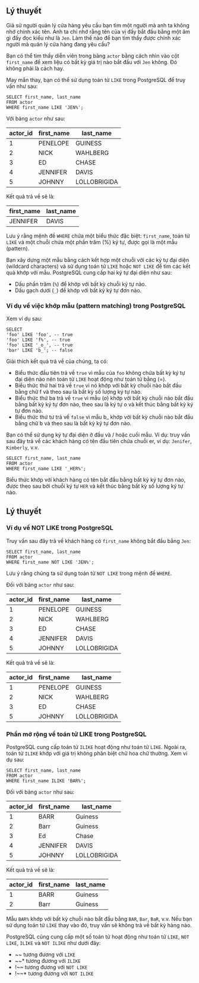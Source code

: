 ## Lý thuyết
Giả sử người quản lý cửa hàng yêu cầu bạn tìm một người mà anh ta không nhớ chính xác tên. Anh ta chỉ nhớ rằng tên của vị đấy bắt đầu bằng một âm gì đấy đọc kiểu như là `Jen`. Làm thế nào để bạn tìm thấy được chính xác người mà quản lý cửa hàng đang yêu cầu?

Bạn có thể tìm thấy diễn viên trong bảng `actor` bằng cách nhìn vào cột `first_name` để xem liệu có bất kỳ giá trị nào bắt đầu với `Jen` không. Đó không phải là cách hay.

May mắn thay, bạn có thể sử dụng toán tử `LIKE` trong PostgreSQL để truy vấn như sau:
```
SELECT first_name, last_name
FROM actor
WHERE first_name LIKE 'JEN%';
```
Với bảng `actor` như sau:

| actor_id | first_name	| last_name |
|----------|------------|-----------|
| 1	| PENELOPE | GUINESS |
| 2	| NICK | WAHLBERG |
| 3	| ED | CHASE |
| 4	| JENNIFER | DAVIS |
| 5	| JOHNNY | LOLLOBRIGIDA |

Kết quả trả về sẽ là:

| first_name | last_name |
|------------|-----------|
| JENNIFER | DAVIS |

Lưu ý rằng mệnh đề `WHERE` chứa một biểu thức đặc biệt: `first_name`, toán tử `LIKE` và một chuỗi chứa một phần trăm (%) ký tự, được gọi là một mẫu (pattern).

Bạn xây dựng một mẫu bằng cách kết hợp một chuỗi với các ký tự đại diện (wildcard characters) và sử dụng toán tử `LIKE` hoặc `NOT LIKE` để tìm các kết quả khớp với mẫu. PostgreSQL cung cấp hai ký tự đại diện như sau:

- Dấu phần trăm (`%`) để khớp với bất kỳ chuỗi ký tự nào.
- Dấu gạch dưới (`_`) để khớp với bất kỳ ký tự đơn nào.

### Ví dụ về việc khớp mẫu (pattern matching) trong PostgreSQL
Xem ví dụ sau:
```
SELECT
'foo' LIKE 'foo', -- true
'foo' LIKE 'f%', -- true
'foo' LIKE '_o_', -- true
'bar' LIKE 'b_'; -- false
```
Giải thích kết quả trả về của chúng, ta có:

- Biểu thức đầu tiên trả về `true` vì mẫu của `foo` không chứa bất kỳ ký tự đại diện nào nên toán tử `LIKE` hoạt động như toán tử bằng (=).
- Biểu thức thứ hai trả về `true` vì nó khớp với bất kỳ chuỗi nào bắt đầu bằng chữ f và theo sau là bất kỳ số lượng ký tự nào.
- Biểu thức thứ ba trả về `true` vì mẫu (_o_) khớp với bất kỳ chuỗi nào bắt đầu bằng bất kỳ ký tự đơn nào, theo sau là ký tự o và kết thúc bằng bất kỳ ký tự đơn nào.
- Biểu thức thứ tư trả về `false` vì mẫu b_ khớp với bất kỳ chuỗi nào bắt đầu bằng chữ b và theo sau là bất kỳ ký tự đơn nào.

Bạn có thể sử dụng ký tự đại diện ở đầu và / hoặc cuối mẫu. Ví dụ: truy vấn sau đây trả về các khách hàng có tên đầu tiên chứa chuỗi er, ví dụ: `Jenifer`, `Kimberly`, v.v.
```
SELECT first_name, last_name
FROM actor
WHERE first_name LIKE '_HER%';
```
Biểu thức khớp với khách hàng có tên bắt đầu bằng bất kỳ ký tự đơn nào, được theo sau bởi chuỗi ký tự `HER` và kết thúc bằng bất kỳ số lượng ký tự nào.

## Lý thuyết
### Ví dụ về NOT LIKE trong PostgreSQL
Truy vấn sau đây trả về khách hàng có `first_name` không bắt đầu bằng `Jen`:
```
SELECT first_name, last_name
FROM actor
WHERE first_name NOT LIKE 'JEN%';
```
Lưu ý rằng chúng ta sử dụng toán tử `NOT LIKE` trong mệnh đề `WHERE`.

Đối với bảng `actor` như sau:

| actor_id | first_name	| last_name |
|----------|------------|-----------|
| 1	| PENELOPE | GUINESS |
| 2	| NICK | WAHLBERG |
| 3	| ED | CHASE |
| 4	| JENNIFER | DAVIS |
| 5	| JOHNNY | LOLLOBRIGIDA |

Kết quả trả về sẽ là:

| actor_id | first_name	| last_name |
|----------|------------|-----------|
| 1	| PENELOPE | GUINESS |
| 2	| NICK | WAHLBERG |
| 3	| ED | CHASE |
| 5	| JOHNNY | LOLLOBRIGIDA |

### Phần mở rộng về toán tử LIKE trong PostgreSQL
PostgreSQL cung cấp toán tử `ILIKE` hoạt động như toán tử `LIKE`. Ngoài ra, toán tử `ILIKE` khớp với giá trị không phân biệt chữ hoa chữ thường. Xem ví dụ sau:
```
SELECT first_name, last_name
FROM actor
WHERE first_name ILIKE 'BAR%';
```
Đối với bảng `actor` như sau:

| actor_id | first_name	| last_name |
|----------|------------|-----------|
| 1	| BARR | Guiness |
| 2	| Barr | Guiness |
| 3	| Ed | Chase |
| 4	| JENNIFER | DAVIS |
| 5	| JOHNNY | LOLLOBRIGIDA |

Kết quả trả về sẽ là:

| actor_id | first_name	| last_name |
|----------|------------|-----------|
| 1	| BARR | Guiness |
| 2	| Barr | Guiness |

Mẫu `BAR%` khớp với bất kỳ chuỗi nào bắt đầu bằng `BAR`, `Bar`, `BaR`, v.v. Nếu bạn sử dụng toán tử `LIKE` thay vào đó, truy vấn sẽ không trả về bất kỳ hàng nào.

PostgreSQL cũng cung cấp một số toán tử hoạt động như toán tử `LIKE`, `NOT LIKE`, `ILIKE` và `NOT ILIKE` như dưới đây:

- ~~ tương đương với `LIKE`
- ~~* tương đương với `ILIKE`
- !~~ tương đương với `NOT LIKE`
- !~~* tương đương với `NOT ILIKE`
